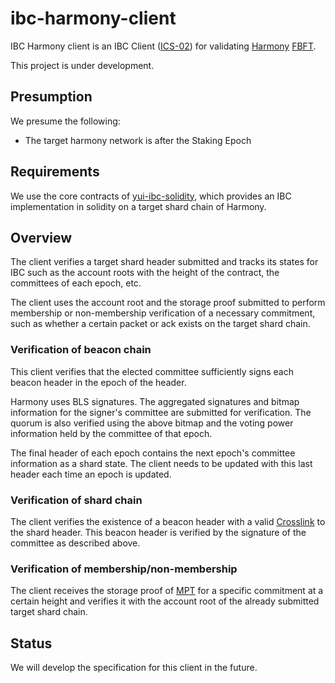 # ibc-harmony-client

IBC Harmony client is an IBC Client ([ICS-02](https://www.harmony.one/)) for validating [Harmony](https://www.harmony.one/) [FBFT](https://docs.harmony.one/home/general/technology/consensus).

This project is under development.


## Presumption

We presume the following:

- The target harmony network is after the Staking Epoch

## Requirements

 We use the core contracts of [yui-ibc-solidity](https://github.com/hyperledger-labs/yui-ibc-solidity), which provides an IBC implementation in solidity on a target shard chain of Harmony.
## Overview

The client verifies a target shard header submitted and tracks its states for IBC such as the account roots with the height of the contract, the committees of each epoch, etc.

The client uses the account root and the storage proof submitted to perform membership or non-membership verification of a necessary commitment, such as whether a certain packet or ack exists on the target shard chain.

### Verification of beacon chain

This client verifies that the elected committee sufficiently signs each beacon header in the epoch of the header.

Harmony uses BLS signatures. The aggregated signatures and bitmap information for the signer's committee are submitted for verification. The quorum is also verified using the above bitmap and the voting power information held by the committee of that epoch.


The final header of each epoch contains the next epoch's committee information as a shard state. The client needs to be updated with this last header each time an epoch is updated.

### Verification of shard chain

The client verifies the existence of a beacon header with a valid [Crosslink](https://docs.harmony.one/home/general/technology/sharding#crosslinks) to the shard header.
This beacon header is verified by the signature of the committee as described above.

### Verification of membership/non-membership

The client receives the storage proof of [MPT](https://ethereum.org/en/developers/docs/data-structures-and-encoding/patricia-merkle-trie/) for a specific commitment at a certain height and verifies it with the account root of the already submitted target shard chain.

## Status

We will develop the specification for this client in the future.
